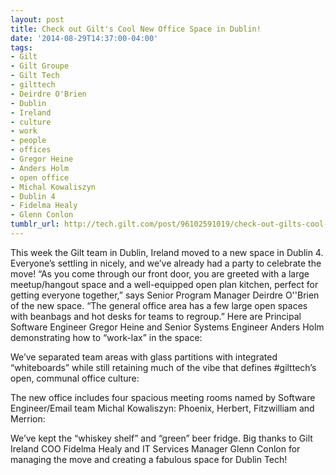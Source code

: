 ```yaml
---
layout: post
title: Check out Gilt's Cool New Office Space in Dublin!
date: '2014-08-29T14:37:00-04:00'
tags:
- Gilt
- Gilt Groupe
- Gilt Tech
- gilttech
- Deirdre O'Brien
- Dublin
- Ireland
- culture
- work
- people
- offices
- Gregor Heine
- Anders Holm
- open office
- Michal Kowaliszyn
- Dublin 4
- Fidelma Healy
- Glenn Conlon
tumblr_url: http://tech.gilt.com/post/96102591019/check-out-gilts-cool-new-office-space-in-dublin
---
```


This week the Gilt team in Dublin, Ireland moved to a new space in Dublin 4. Everyone’s settling in nicely, and we’ve already had a party to celebrate the move!
“As you come through our front door, you are greeted with a large meetup/hangout space and a well-equipped open plan kitchen, perfect for getting everyone together,” says Senior Program Manager Deirdre O''Brien of the new space. “The general office area has a few large open spaces with beanbags and hot desks for teams to regroup.” Here are Principal Software Engineer Gregor Heine and Senior Systems Engineer Anders Holm demonstrating how to “work-lax” in the space:


We’ve separated team areas with glass partitions with integrated “whiteboards” while still retaining much of the vibe that defines #gilttech’s open, communal office culture:


The new office includes four spacious meeting rooms named by Software Engineer/Email team Michal Kowaliszyn: Phoenix, Herbert, Fitzwilliam and Merrion:


We’ve kept the “whiskey shelf” and “green” beer fridge. Big thanks to Gilt Ireland COO Fidelma Healy and IT Services Manager Glenn Conlon for managing the move and creating a fabulous space for Dublin Tech!
